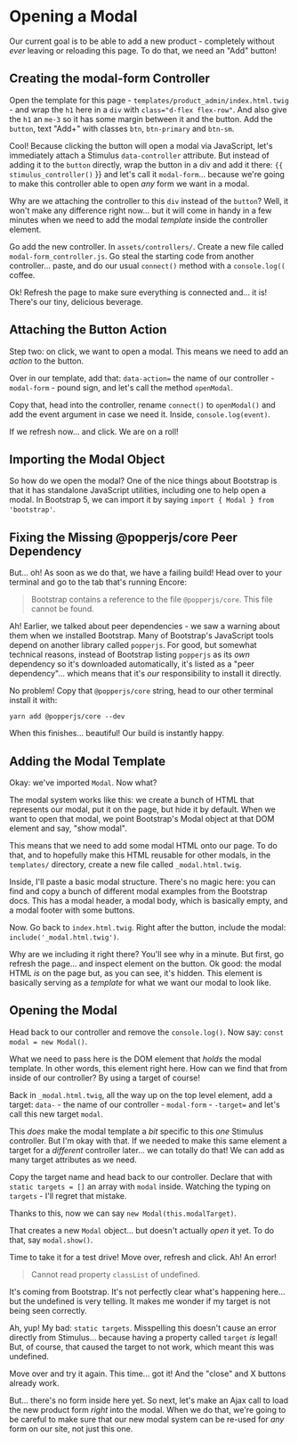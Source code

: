 # Opening a Modal

Our current goal is to be able to add a new product - completely without *ever*
leaving or reloading this page. To do that, we need an "Add" button!

## Creating the modal-form Controller

Open the template for this page - `templates/product_admin/index.html.twig` - and
wrap the `h1` here in a `div` with `class="d-flex flex-row"`. And also give the
`h1` an `me-3` so it has some margin between it and the button. Add the `button`,
text "Add+" with classes `btn`, `btn-primary` and `btn-sm`.

Cool! Because clicking the button will open a modal via JavaScript, let's immediately
attach a Stimulus `data-controller` attribute. But instead of adding it to the
`button` directly, wrap the button in a div and add it there:
`{{ stimulus_controller()` }} and let's call it `modal-form`... because we're
going to make this controller able to open *any* form we want in a modal.

Why are we attaching the controller to this `div` instead of the `button`? Well,
it won't make any difference right now... but it will come in handy in a few minutes
when we need to add the modal *template* inside the controller element.

Go add the new controller. In `assets/controllers/`. Create a new file
called `modal-form_controller.js`. Go steal the starting code from another
controller... paste, and do our usual `connect()` method with a `console.log((`
coffee.

Ok! Refresh the page to make sure everything is connected and... it is! There's
our tiny, delicious beverage.

## Attaching the Button Action

Step two: on click, we want to open a modal. This means we need to add an *action*
to the button.

Over in our template, add that: `data-action=` the name of our controller -
`modal-form` - pound sign, and let's call the method `openModal`.

Copy that, head into the controller, rename `connect()` to `openModal()` and add
the event argument in case we need it. Inside, `console.log(event)`.

If we refresh now... and click. We are on a roll!

## Importing the Modal Object

So how do we open the modal? One of the nice things about Bootstrap is that it has
standalone JavaScript utilities, including one to help open a modal. In Bootstrap 5,
we can import it by saying `import { Modal } from 'bootstrap'`.

## Fixing the Missing @popperjs/core Peer Dependency

But... oh! As soon as we do that, we have a failing build! Head over to your
terminal and go to the tab that's running Encore:

> Bootstrap contains a reference to the file `@popperjs/core`. This file cannot
> be found.

Ah! Earlier, we talked about peer dependencies - we saw a warning about them
when we installed Bootstrap. Many of Bootstrap's JavaScript tools depend on another
library called `popperjs`. For good, but somewhat technical reasons, instead of
Bootstrap listing `popperjs` as its *own* dependency so it's downloaded automatically,
it's listed as a "peer dependency"... which means that it's *our* responsibility
to install it directly.

No problem! Copy that `@popperjs/core` string, head to our other terminal install
it with:

```terminal
yarn add @popperjs/core --dev
```

When this finishes... beautiful! Our build is instantly happy.

## Adding the Modal Template

Okay: we've imported `Modal`. Now what?

The modal system works like this: we create a bunch of HTML that represents our
modal, put it on the page, but hide it by default. When we want to open that modal,
we point Bootstrap's Modal object at that DOM element and say, "show modal".

This means that we need to add some modal HTML onto our page. To do that, and to
hopefully make this HTML reusable for other modals, in the `templates/` directory,
create a new file called `_modal.html.twig`.

Inside, I'll paste a basic modal structure. There's no magic here: you can find and
copy a bunch of different modal examples from the Bootstrap docs. This has a modal
header, a modal body, which is basically empty, and a modal footer with some buttons.

Now. Go back to `index.html.twig`. Right after the button, include the modal:
`include('_modal.html.twig')`.

Why are we including it right there? You'll see why in a minute. But first, go refresh
the page... and inspect element on the button. Ok good: the modal HTML *is* on the
page but, as you can see, it's hidden. This element is basically serving as a
*template* for what we want our modal to look like.

## Opening the Modal

Head back to our controller and remove the `console.log()`. Now say:
`const modal = new Modal()`.

What we need to pass here is the DOM element that *holds* the modal template. In
other words, this element right here. How can we find that from inside of our
controller? By using a target of course!

Back in `_modal.html.twig`, all the way up on the top level element, add a target:
`data-` - the name of our controller - `modal-form` - `-target=` and let's call
this new target `modal`.

This *does* make the modal template a *bit* specific to this *one* Stimulus
controller. But I'm okay with that. If we needed to make this same element a target
for a *different* controller later... we can totally do that! We can add as many
target attributes as we need.

Copy the target name and head back to our controller. Declare that with
`static targets = []` an array with `modal` inside. Watching the typing on
`targets` - I'll regret that mistake.

Thanks to this, now we can say `new Modal(this.modalTarget)`.

That creates a new `Modal` object... but doesn't actually *open* it yet. To do
that, say `modal.show()`.

Time to take it for a test drive! Move over, refresh and click. Ah! An error!

> Cannot read property `classList` of undefined.

It's coming from Bootstrap. It's not perfectly clear what's happening here... but
the undefined is very telling. It makes me wonder if my target is not being
seen correctly.

Ah, yup! My bad: `static targets`. Misspelling this doesn't cause an error
directly from Stimulus... because having a property called `target` *is* legal!
But, of course, that caused the target to not work, which meant this was undefined.

Move over and try it again. This time... got it! And the "close" and X buttons
already work.

But... there's no form inside here yet. So next, let's make an Ajax call to load
the new product form *right* into the modal. When we do that, we're going to
be careful to make sure that our new modal system can be re-used for *any* form
on our site, not just this one.
